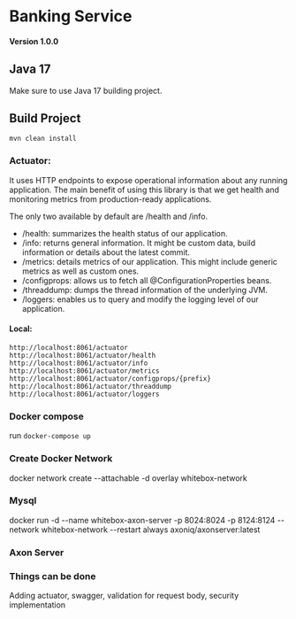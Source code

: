 # Banking Service

#### Version 1.0.0

## Java  17

Make sure to use Java 17 building project.

## Build Project

 `mvn clean install`

### Actuator:

It uses HTTP endpoints to expose operational information about any running application. The main benefit of using this library is that we get health and
monitoring metrics from production-ready applications.

The only two available by default are /health and /info.

* /health:  summarizes the health status of our application.
* /info:  returns general information. It might be custom data, build information or details about the latest commit.
* /metrics:  details metrics of our application. This might include generic metrics as well as custom ones.
* /configprops: allows us to fetch all @ConfigurationProperties beans.
* /threaddump: dumps the thread information of the underlying JVM.
* /loggers: enables us to query and modify the logging level of our application.

#### Local:

```
http://localhost:8061/actuator
http://localhost:8061/actuator/health
http://localhost:8061/actuator/info
http://localhost:8061/actuator/metrics
http://localhost:8061/actuator/configprops/{prefix}
http://localhost:8061/actuator/threaddump
http://localhost:8061/actuator/loggers
```

### Docker compose
run `docker-compose up`

### Create Docker Network
docker network create --attachable -d overlay whitebox-network

### Mysql
docker run -d --name whitebox-axon-server -p 8024:8024 -p 8124:8124 --network whitebox-network --restart always axoniq/axonserver:latest

### Axon Server

### Things can be done
Adding actuator, swagger, validation for request body, security implementation
